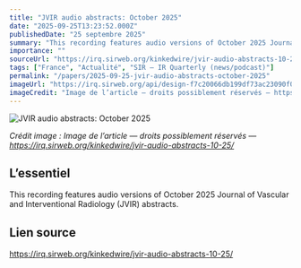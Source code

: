 ```yaml
---
title: "JVIR audio abstracts: October 2025"
date: "2025-09-25T13:23:52.000Z"
publishedDate: "25 septembre 2025"
summary: "This recording features audio versions of October 2025 Journal of Vascular and Interventional Radiology (JVIR) abstracts."
importance: ""
sourceUrl: "https://irq.sirweb.org/kinkedwire/jvir-audio-abstracts-10-25/"
tags: ["France", "Actualité", "SIR — IR Quarterly (news/podcast)"]
permalink: "/papers/2025-09-25-jvir-audio-abstracts-october-2025"
imageUrl: "https://irq.sirweb.org/api/design-f7c20066db199df73ac23090f00f5d89/favicon.png"
imageCredit: "Image de l’article — droits possiblement réservés — https://irq.sirweb.org/kinkedwire/jvir-audio-abstracts-10-25/"
---
```


![JVIR audio abstracts: October 2025](https://irq.sirweb.org/api/design-f7c20066db199df73ac23090f00f5d89/favicon.png)

*Crédit image : Image de l’article — droits possiblement réservés — https://irq.sirweb.org/kinkedwire/jvir-audio-abstracts-10-25/*

## L’essentiel

This recording features audio versions of October 2025 Journal of Vascular and Interventional Radiology (JVIR) abstracts.

## Lien source

https://irq.sirweb.org/kinkedwire/jvir-audio-abstracts-10-25/
